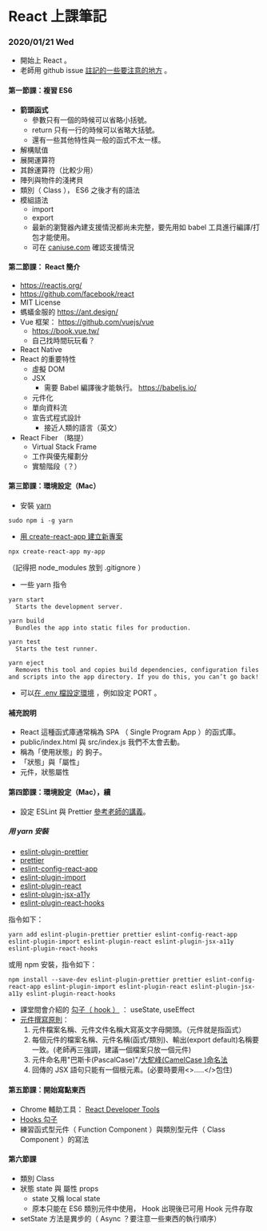 # React 上課筆記

### 2020/01/21 Wed

- 開始上 React 。
- 老師用 github issue [註記的一些要注意的地方](https://github.com/eyesofkids/mfee11-react/issues) 。

#### 第一節課：複習 ES6

- **箭頭函式**
  - 參數只有一個的時候可以省略小括號。
  - return 只有一行的時候可以省略大括號。
  - 還有一些其他特性與一般的函式不太一樣。
- 解構賦值
- 展開運算符
- 其餘運算符（比較少用）
- 陣列與物件的淺拷貝
- 類別（ Class ）， ES6 之後才有的語法
- 模組語法
  - import
  - export
  - 最新的瀏覽器內建支援情況都尚未完整，要先用如 babel 工具進行編譯/打包才能使用。
  - 可在 [caniuse.com](https://caniuse.com/) 確認支援情況

#### 第二節課： React 簡介

- https://reactjs.org/
- https://github.com/facebook/react
- MIT License
- 螞蟻金服的 https://ant.design/
- Vue 框架： https://github.com/vuejs/vue
  - https://book.vue.tw/
  - 自己找時間玩玩看？
- React Native
- React 的重要特性
  - 虛擬 DOM
  - JSX
    - 需要 Babel 編譯後才能執行。 https://babeljs.io/
  - 元件化
  - 單向資料流
  - 宣告式程式設計
    - 接近人類的語言（英文）
- React Fiber （略提）
  - Virtual Stack Frame
  - 工作與優先權劃分
  - 實驗階段（？）

#### 第三節課：環境設定（Mac）

- 安裝 [yarn](https://yarnpkg.com/)

```
sudo npm i -g yarn
```

- [用 create-react-app 建立新專案](https://create-react-app.dev/docs/getting-started)

```
npx create-react-app my-app
```

（記得把 node_modules 放到 .gitignore ）

- 一些 yarn 指令

```
yarn start
  Starts the development server.

yarn build
  Bundles the app into static files for production.

yarn test
  Starts the test runner.

yarn eject
  Removes this tool and copies build dependencies, configuration files and scripts into the app directory. If you do this, you can’t go back!
```

- 可以[在 .env 檔設定環境](https://create-react-app.dev/docs/adding-custom-environment-variables/) ，例如設定 PORT 。

#### 補充說明

- React 這種函式庫通常稱為 SPA （ Single Program App ）的函式庫。
- public/index.html 與 src/index.js 我們不太會去動。
- 稱為「使用狀態」的 鉤子。
- 「狀態」與「屬性」
- 元件，狀態屬性

#### 第四節課：環境設定（Mac），續

- 設定 ESLint 與 Prettier [參考老師的講義](https://github.com/eyesofkids/mfee11-react/tree/main/%E6%95%99%E6%9D%90/0121/reactjs%E9%96%8B%E7%99%BC%E7%92%B0%E5%A2%83%E8%A8%AD%E5%AE%9A/CRA-eslint-prettier)。

##### 用 yarn 安裝

- [eslint-plugin-prettier](https://yarnpkg.com/package/eslint-plugin-prettier)
- [prettier](https://yarnpkg.com/package/prettier)
- [eslint-config-react-app](https://yarnpkg.com/package/eslint-config-react-app)
- [eslint-plugin-import](https://yarnpkg.com/package/eslint-plugin-import)
- [eslint-plugin-react](https://yarnpkg.com/package/eslint-plugin-react)
- [eslint-plugin-jsx-a11y](https://yarnpkg.com/package/eslint-plugin-jsx-a11y)
- [eslint-plugin-react-hooks](https://yarnpkg.com/package/eslint-plugin-react-hooks)

指令如下：

```
yarn add eslint-plugin-prettier prettier eslint-config-react-app eslint-plugin-import eslint-plugin-react eslint-plugin-jsx-a11y eslint-plugin-react-hooks
```

或用 npm 安裝，指令如下：

```
npm install --save-dev eslint-plugin-prettier prettier eslint-config-react-app eslint-plugin-import eslint-plugin-react eslint-plugin-jsx-a11y eslint-plugin-react-hooks
```

- 課堂間會介紹的 [勾子（ hook ）](https://zh-hant.reactjs.org/docs/hooks-intro.html) ： useState, useEffect
- [元件撰寫原則](https://github.com/eyesofkids/mfee11-react/issues/2)：
  1. 元件檔案名稱、元件文件名稱大寫英文字母開頭。（元件就是指函式）
  2. 每個元件的檔案名稱、元件名稱(函式/類別)、輸出(export default)名稱要一致。(老師再三強調，建議一個檔案只放一個元件)
  3. 元件命名用"巴斯卡(PascalCase)"/[大駝峰(CamelCase )命名法](<https://zh.wikipedia.org/wiki/%E5%91%BD%E5%90%8D%E8%A7%84%E5%88%99_(%E7%A8%8B%E5%BA%8F%E8%AE%BE%E8%AE%A1)>)
  4. 回傳的 JSX 語句只能有一個根元素。(必要時要用<>.....</>包住)

#### 第五節課：開始寫點東西

- Chrome 輔助工具： [React Developer Tools](https://chrome.google.com/webstore/detail/react-developer-tools/fmkadmapgofadopljbjfkapdkoienihi/related)
- [Hooks 勾子](<https://github.com/eyesofkids/mfee11-react/blob/main/%E6%95%99%E6%9D%90/0121/React%E5%8B%BE%E5%AD%90(hooks)/intro.md>)
- 練習函式型元件（ Function Component ）與類別型元件（ Class Component ）的寫法

#### 第六節課

- 類別 Class
- 狀態 state 與 屬性 props
  - state 又稱 local state
  - 原本只能在 ES6 類別元件中使用， Hook 出現後已可用 Hook 元件存取
- setState 方法是異步的（ Async ？要注意一些東西的執行順序）
